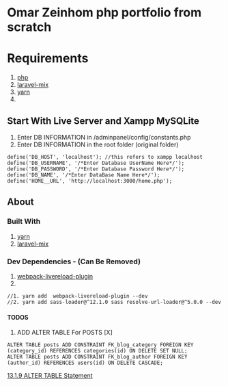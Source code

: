 # Omar Zeinhom php portfolio from scratch 



# Requirements 
1. [php]()
2. [laravel-mix]()
3. [yarn]()
4. []()


## Start With Live Server and Xampp MySQLite

1. Enter DB INFORMATION in /adminpanel/config/constants.php
2. Enter DB INFORMATION in the root folder (original folder)

```
define('DB_HOST', 'localhost'); //this refers to xampp localhost
define('DB_USERNAME', '/*Enter Database UserName Here*/');
define('DB_PASSWORD', '/*Enter Database Password Here*/');
define('DB_NAME', '/*Enter DataBase Name Here*/');
define('HOME__URL', 'http://localhost:3000/home.php');
```


## About



### Built With 


1. [yarn](https://yarnpkg.com/)
2. [laravel-mix](https://yarnpkg.com/package/laravel-mix)
   


### Dev Dependencies - (Can Be Removed)

1. [webpack-livereload-plugin](https://yarnpkg.com/package/webpack-livereload-plugin)
2. []()
```
//1. yarn add  webpack-livereload-plugin --dev
//2. yarn add sass-loader@^12.1.0 sass resolve-url-loader@^5.0.0 --dev
```




#### TODOS 



1. ADD ALTER TABLE For POSTS [X]

```
ALTER TABLE posts ADD CONSTRAINT FK_blog_category FOREIGN KEY (category_id) REFERENCES categories(id) ON DELETE SET NULL;
ALTER TABLE posts ADD CONSTRAINT FK_blog_author FOREIGN KEY (author_id) REFERENCES users(id) ON DELETE CASCADE;
```
[13.1.9 ALTER TABLE Statement](https://dev.mysql.com/doc/refman/8.0/en/alter-table.html)